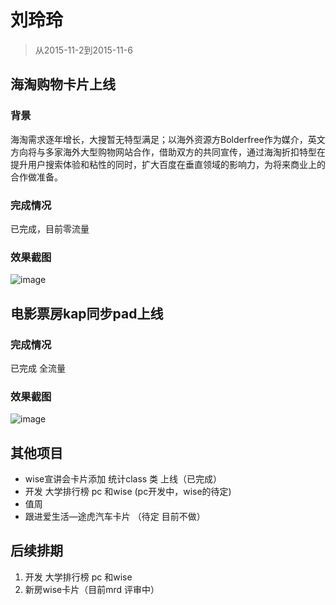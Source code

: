 # 刘玲玲

> 从2015-11-2到2015-11-6

## 海淘购物卡片上线
 
### 背景

海淘需求逐年增长，大搜暂无特型满足；以海外资源方Bolderfree作为媒介，英文方向将与多家海外大型购物网站合作，借助双方的共同宣传，通过海淘折扣特型在提升用户搜索体验和粘性的同时，扩大百度在垂直领域的影响力，为将来商业上的合作做准备。

### 完成情况

已完成，目前零流量

### 效果截图

![image](http://gitlab.baidu.com/psfe/ala-weeklyreport/uploads/15759afd2633c06783f34970ba5044b1/image.png)

## 电影票房kap同步pad上线

### 完成情况

已完成 全流量

### 效果截图

![image](http://gitlab.baidu.com/psfe/ala-weeklyreport/uploads/0463a152a297446f1b251735e188eb49/image.png)

## 其他项目

* wise宣讲会卡片添加 统计class 类 上线（已完成）
* 开发 大学排行榜 pc 和wise (pc开发中，wise的待定)
* 值周 
* 跟进爱生活—途虎汽车卡片 （待定 目前不做）

## 后续排期

1. 开发 大学排行榜 pc 和wise 
1. 新房wise卡片（目前mrd 评审中）
 

